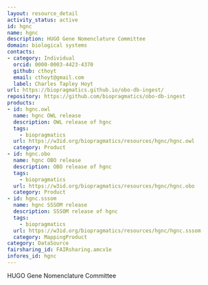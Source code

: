 ```yaml
---
layout: resource_detail
activity_status: active
id: hgnc
name: hgnc
description: HUGO Gene Nomenclature Committee
domain: biological systems
contacts:
- category: Individual
  orcid: 0000-0003-4423-4370
  github: cthoyt
  email: cthoyt@gmail.com
  label: Charles Tapley Hoyt
url: https://biopragmatics.github.io/obo-db-ingest/
repository: https://github.com/biopragmatics/obo-db-ingest
products:
- id: hgnc.owl
  name: hgnc OWL release
  description: OWL release of hgnc
  tags:
    - biopragmatics
  url: https://w3id.org/biopragmatics/resources/hgnc/hgnc.owl
  category: Product
- id: hgnc.obo
  name: hgnc OBO release
  description: OBO release of hgnc
  tags:
    - biopragmatics
  url: https://w3id.org/biopragmatics/resources/hgnc/hgnc.obo
  category: Product
- id: hgnc.sssom
  name: hgnc SSSOM release
  description: SSSOM release of hgnc
  tags:
    - biopragmatics
  url: https://w3id.org/biopragmatics/resources/hgnc/hgnc.sssom
  category: MappingProduct
category: DataSource
fairsharing_id: FAIRsharing.amcv1e
infores_id: hgnc
---
```


HUGO Gene Nomenclature Committee
